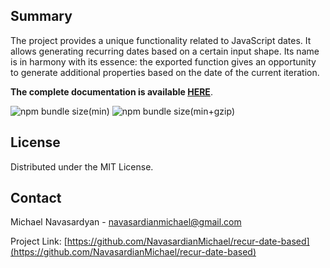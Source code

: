 ## Summary

The project provides a unique functionality related to JavaScript dates. It allows generating recurring dates based on a certain input shape. Its name is in harmony with its essence: the exported function gives an opportunity to generate additional properties based on the date of the current iteration.

<b>The complete documentation is available <a target="_blank" href='https://navasardianmichael.github.io/recur-date-based-docs'>HERE</a></b>.


![npm bundle size(min)](https://img.shields.io/bundlephobia/min/recur-date-based.svg)
![npm bundle size(min+gzip)](https://img.shields.io/bundlephobia/minzip/recur-date-based.svg)



## License

Distributed under the MIT License.

## Contact

Michael Navasardyan - <a target="_blank" href='mailto:navasardianmichael@gmail.com'>navasardianmichael@gmail.com</a>

Project Link: [https://github.com/NavasardianMichael/recur-date-based](https://github.com/NavasardianMichael/recur-date-based)
